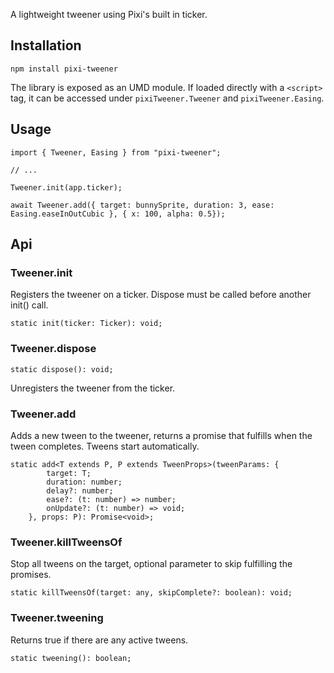 A lightweight tweener using Pixi's built in ticker.

## Installation

    npm install pixi-tweener

The library is exposed as an UMD module. If loaded directly with a `<script>` tag, it can be accessed under `pixiTweener.Tweener` and `pixiTweener.Easing`. 

## Usage

```
import { Tweener, Easing } from "pixi-tweener";

// ...

Tweener.init(app.ticker);

await Tweener.add({ target: bunnySprite, duration: 3, ease: Easing.easeInOutCubic }, { x: 100, alpha: 0.5});
```

## Api

### Tweener.init
Registers the tweener on a ticker. Dispose must be called before another init() call.
```
static init(ticker: Ticker): void;
```

### Tweener.dispose
```
static dispose(): void;
```
Unregisters the tweener from the ticker.

### Tweener.add
Adds a new tween to the tweener, returns a promise that fulfills when the tween completes. Tweens start automatically.
```
static add<T extends P, P extends TweenProps>(tweenParams: {
        target: T;
        duration: number;
        delay?: number;
        ease?: (t: number) => number;
        onUpdate?: (t: number) => void;
    }, props: P): Promise<void>;
```

### Tweener.killTweensOf
Stop all tweens on the target, optional parameter to skip fulfilling the promises.
```
static killTweensOf(target: any, skipComplete?: boolean): void;
```
### Tweener.tweening
Returns true if there are any active tweens.
```
static tweening(): boolean;
```
